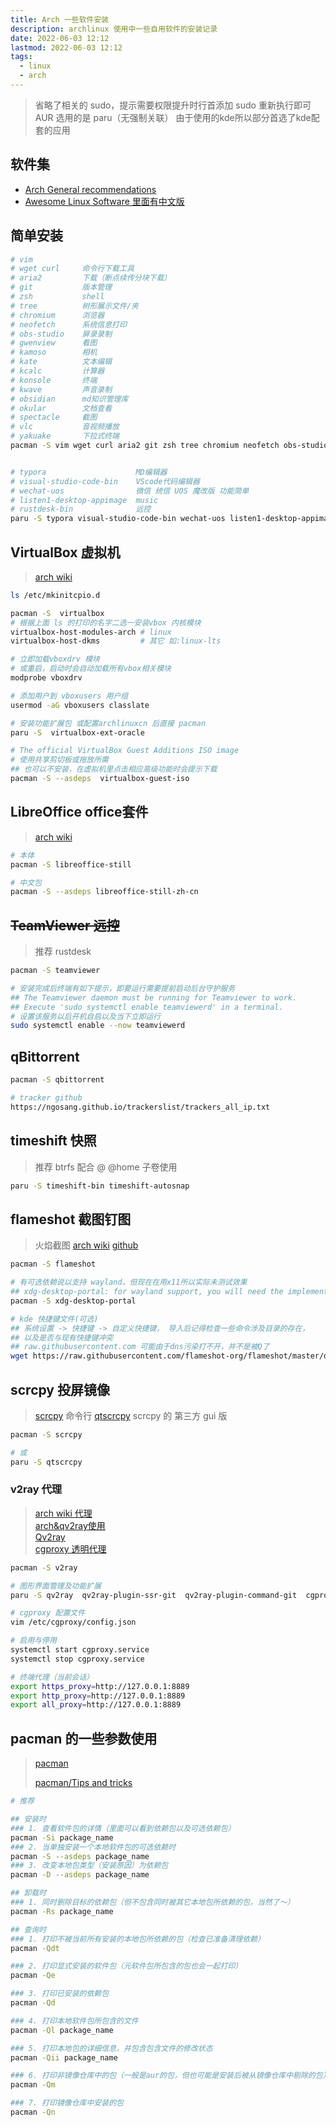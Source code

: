 ```yaml
---
title: Arch 一些软件安装
description: archlinux 使用中一些自用软件的安装记录
date: 2022-06-03 12:12
lastmod: 2022-06-03 12:12
tags:
  - linux
  - arch
---
```


> 省略了相关的 sudo，提示需要权限提升时行首添加 sudo 重新执行即可  
> AUR 选用的是 paru（无强制关联）
> 由于使用的kde所以部分首选了kde配套的应用

## 软件集


- [Arch General recommendations ](https://wiki.archlinux.org/title/General_recommendations_(%E7%AE%80%E4%BD%93%E4%B8%AD%E6%96%87))
- [Awesome Linux Software 里面有中文版](https://github.com/luong-komorebi/Awesome-Linux-Software)

## 简单安装

```bash
# vim
# wget curl 	命令行下载工具
# aria2			下载（断点续传分块下载）
# git 			版本管理
# zsh 			shell
# tree 			树形展示文件/夹
# chromium 		浏览器
# neofetch 		系统信息打印
# obs-studio	屏录录制
# gwenview		看图
# kamoso		相机
# kate			文本编辑
# kcalc			计算器
# konsole		终端
# kwave			声音录制
# obsidian		md知识管理库
# okular		文档查看
# spectacle		截图
# vlc			音视频播放
# yakuake		下拉式终端
pacman -S vim wget curl aria2 git zsh tree chromium neofetch obs-studio gwenview kamoso kate kcalc konsole kwave okular spectacle vlc yakuake


# typora 					MD编辑器
# visual-studio-code-bin 	VScode代码编辑器
# wechat-uos				微信 统信 UOS 魔改版 功能简单
# listen1-desktop-appimage  music
# rustdesk-bin				远控
paru -S typora visual-studio-code-bin wechat-uos listen1-desktop-appimage rustdesk-bin
```

## VirtualBox 虚拟机

> [arch wiki](https://wiki.archlinux.org/title/VirtualBox)

```bash
ls /etc/mkinitcpio.d

pacman -S  virtualbox 
# 根据上面 ls 的打印的名字二选一安装vbox 内核模块
virtualbox-host-modules-arch # linux
virtualbox-host-dkms		 # 其它 如:linux-lts

# 立即加载vboxdrv 模块 
# 或重启，启动时会自动加载所有vbox相关模块
modprobe vboxdrv

# 添加用户到 vboxusers 用户组
usermod -aG vboxusers classlate

# 安装功能扩展包 或配置archlinuxcn 后直接 pacman
paru -S  virtualbox-ext-oracle

# The official VirtualBox Guest Additions ISO image
# 使用共享剪切板或拖放所需
## 也可以不安装，在虚拟机里点击相应高级功能时会提示下载
pacman -S --asdeps  virtualbox-guest-iso
```

## LibreOffice office套件

> [arch wiki](https://wiki.archlinux.org/title/LibreOffice)

```bash
# 本体
pacman -S libreoffice-still 

# 中文包
pacman -S --asdeps libreoffice-still-zh-cn
```

## ~~TeamViewer 远控~~

> 推荐 rustdesk

```bash
pacman -S teamviewer

# 安装完成后终端有如下提示，即要运行需要提前启动后台守护服务
## The Teamviewer daemon must be running for Teamviewer to work.
## Execute 'sudo systemctl enable teamviewerd' in a terminal.
# 设置该服务以后开机自启以及当下立即运行
sudo systemctl enable --now teamviewerd
```


## qBittorrent

```bash
pacman -S qbittorrent

# tracker github
https://ngosang.github.io/trackerslist/trackers_all_ip.txt
```

## timeshift 快照

> 推荐 btrfs 配合 @ @home 子卷使用

```bash
paru -S timeshift-bin timeshift-autosnap
```

## flameshot 截图钉图

> 火焰截图
> [arch wiki](https://wiki.archlinux.org/title/Flameshot#Installation)
> [github](https://github.com/flameshot-org/flameshot#usage)

```bash
pacman -S flameshot

# 有可选依赖说以支持 wayland，但现在在用x11所以实际未测试效果
## xdg-desktop-portal: for wayland support, you will need the implementation for your wayland desktop environment
pacman -S xdg-desktop-portal

# kde 快捷键文件(可选)
## 系统设置 -> 快捷键 -> 自定义快捷键， 导入后记得检查一些命令涉及目录的存在，
## 以及是否与现有快捷键冲突
## raw.githubusercontent.com 可能由于dns污染打不开，并不是被Q了
wget https://raw.githubusercontent.com/flameshot-org/flameshot/master/docs/shortcuts-config/flameshot-shortcuts-kde.khotkeys
```

## scrcpy 投屏镜像

> [scrcpy](https://github.com/Genymobile/scrcpy)		命令行 
> [qtscrcpy](https://github.com/barry-ran/QtScrcpy)		scrcpy 的 第三方 gui 版

```bash
pacman -S scrcpy

# 或
paru -S qtscrcpy
```

### v2ray 代理

> [arch wiki 代理](https://wiki.archlinux.org/title/General_recommendations_(%E7%AE%80%E4%BD%93%E4%B8%AD%E6%96%87)#%E4%BB%A3%E7%90%86)  
> [arch&qv2ray使用](https://github.com/ArchLinuxStudio/ArchLinuxTutorial/blob/master/docs/rookie/transparentProxy.md)  
> [Qv2ray](https://github.com/Qv2ray/Qv2ray)  
> [cgproxy 透明代理](https://github.com/springzfx/cgproxy)  

```bash
pacman -S v2ray

# 图形界面管理及功能扩展
paru -S qv2ray  qv2ray-plugin-ssr-git  qv2ray-plugin-command-git  cgproxy

# cgproxy 配置文件
vim /etc/cgproxy/config.json

# 启用与停用
systemctl start cgproxy.service
systemctl stop cgproxy.service
```

```bash
# 终端代理（当前会话）
export https_proxy=http://127.0.0.1:8889
export http_proxy=http://127.0.0.1:8889
export all_proxy=http://127.0.0.1:8889
```

## pacman 的一些参数使用

> [pacman](https://wiki.archlinux.org/title/Pacman_(%E7%AE%80%E4%BD%93%E4%B8%AD%E6%96%87))
>
> [pacman/Tips and tricks](https://wiki.archlinux.org/title/Pacman_(%E7%AE%80%E4%BD%93%E4%B8%AD%E6%96%87)/Tips_and_tricks_(%E7%AE%80%E4%BD%93%E4%B8%AD%E6%96%87))

```bash
# 推荐

## 安装时
### 1. 查看软件包的详情（里面可以看到依赖包以及可选依赖包）
pacman -Si package_name
### 2. 当单独安装一个本地软件包的可选依赖时
pacman -S --asdeps package_name
### 3. 改变本地包类型（安装原因）为依赖包
pacman -D --asdeps package_name

## 卸载时
### 1. 同时删除目标的依赖包（但不包含同时被其它本地包所依赖的包，当然了～）
pacman -Rs package_name

## 查询时
### 1. 打印不被当前所有安装的本地包所依赖的包（检查已准备清理依赖）
pacman -Qdt

### 2. 打印显式安装的软件包（元软件包所包含的包也会一起打印）
pacman -Qe

### 3. 打印已安装的依赖包
pacman -Qd

### 4. 打印本地软件包所包含的文件
pacman -Ql package_name

### 5. 打印本地包的详细信息，并包含包含文件的修改状态
pacman -Qii package_name

### 6. 打印非镜像仓库中的包（一般是aur的包，但也可能是安装后被从镜像仓库中剔除的包）
pacman -Qm

### 7. 打印镜像仓库中安装的包
pacman -Qn
```

